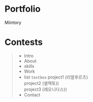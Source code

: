# Portfolio
Miintory

# Contests
> * Intro
> * About
> * skills
> * Work
> * list
> `textbox`
project1 (리얼후르츠)<br>
project2 (셀렉토))<br>
project3 (레오니다스))<br>
> * Contact
